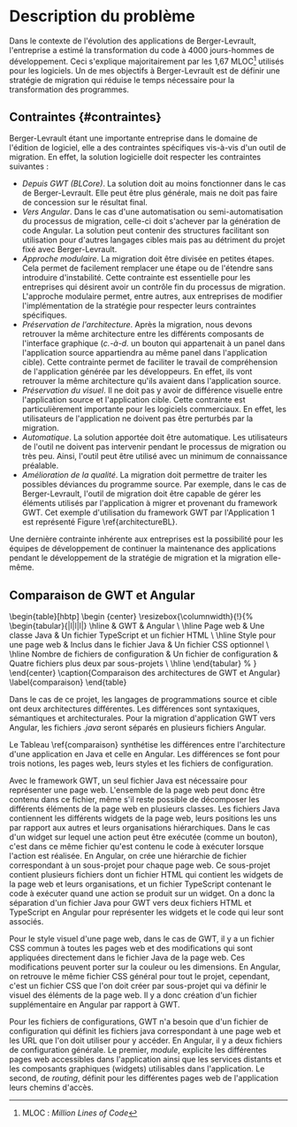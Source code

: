 # Description du problème

Dans le contexte de l'évolution des applications de Berger-Levrault,
    l'entreprise a estimé la transformation du code à 4000 jours-hommes de développement.
Ceci s'explique majoritairement par les 1,67 MLOC[^mloc] utilisés pour les logiciels.
Un de mes objectifs à Berger-Levrault est de définir une stratégie de migration
    qui réduise le temps nécessaire pour la transformation des programmes.

[^mloc]: MLOC : _Million Lines of Code_

## Contraintes {#contraintes}

Berger-Levrault étant une importante entreprise dans le domaine de l'édition de logiciel,
    elle a des contraintes spécifiques vis-à-vis d'un outil de migration.
En effet, la solution logicielle doit respecter les contraintes suivantes :

- _Depuis GWT (BLCore)_. La solution doit au moins fonctionner dans le cas de Berger-Levrault. Elle peut être plus générale, mais ne doit pas faire de concession sur le résultat final.
- _Vers Angular_. Dans le cas d'une automatisation ou semi-automatisation du processus de migration, celle-ci doit s'achever par la génération de code Angular. La solution peut contenir des structures facilitant son utilisation pour d'autres langages cibles mais pas au détriment du projet fixé avec Berger-Levrault.
- _Approche modulaire_. La migration doit être divisée en petites étapes. Cela permet de facilement remplacer une étape ou de l'étendre sans introduire d'instabilité. Cette contrainte est essentielle pour les entreprises qui désirent avoir un contrôle fin du processus de migration. L'approche modulaire permet, entre autres, aux entreprises de modifier l'implémentation de la stratégie pour respecter leurs contraintes spécifiques.
- _Préservation de l'architecture_. Après la migration, nous devons retrouver la même architecture entre les différents composants de l'interface graphique (_c.-à-d._ un bouton qui appartenait à un panel dans l'application source appartiendra au même panel dans l'application cible). Cette contrainte permet de faciliter le travail de compréhension de l'application générée par les développeurs. En effet, ils vont retrouver la même architecture qu'ils avaient dans l'application source.
- _Préservation du visuel_. Il ne doit pas y avoir de différence visuelle entre l'application source et l'application cible. Cette contrainte est particulièrement importante pour les logiciels commerciaux. En effet, les utilisateurs de l'application ne doivent pas être perturbés par la migration.
- _Automatique_. La solution apportée doit être automatique. Les utilisateurs de l'outil ne doivent pas intervenir pendant le processus de migration ou très peu. Ainsi, l'outil peut être utilisé avec un minimum de connaissance préalable.
- _Amélioration de la qualité_. La migration doit permettre de traiter les possibles déviances du programme source. Par exemple, dans le cas de Berger-Levrault, l'outil de migration doit être capable de gérer les éléments utilisés par l'application à migrer et provenant du framework GWT. Cet exemple d'utilisation du framework GWT par l'Application 1 est représenté Figure \ref{architectureBL}.

Une dernière contrainte inhérente aux entreprises est la possibilité pour les équipes de développement de continuer la maintenance des applications pendant le développement de la stratégie de migration et la migration elle-même.

## Comparaison de GWT et Angular

\begin{table}[hbtp]
    \begin {center}
    \resizebox{\columnwidth}{!}{%
    \begin{tabular}{|l|l|l|}
        \hline
         & GWT & Angular \\
        \hline
        Page web    & Une classe Java & Un fichier TypeScript et un fichier HTML \\
        \hline
        Style pour une page web & Inclus dans le fichier Java & Un fichier CSS optionnel \\
        \hline
        Nombre de fichiers de configuration & Un fichier de configuration & Quatre fichiers plus deux par sous-projets \\
        \hline
    \end{tabular} %
    }
    \end{center}
    \caption{Comparaison des architectures de GWT et Angular}
    \label{comparaison}
\end{table}

Dans le cas de ce projet, les langages de programmations source et cible ont deux architectures différentes.
Les différences sont syntaxiques, sémantiques et architecturales.
Pour la migration d'application GWT vers Angular, les fichiers _.java_ seront séparés en plusieurs fichiers Angular.

Le Tableau \ref{comparaison} synthétise les différences entre l'architecture d'une application en Java et celle en Angular.
Les différences se font pour trois notions, les pages web, leurs styles et les fichiers de configuration.

Avec le framework GWT, un seul fichier Java est nécessaire pour représenter une page web.
L'ensemble de la page web peut donc être contenu dans ce fichier,
    même s'il reste possible de décomposer les différents éléments de la page web en plusieurs classes.
Les fichiers Java contiennent les différents widgets de la page web, leurs positions les uns par rapport aux autres et leurs organisations hiérarchiques.
Dans le cas d'un widget sur lequel une action peut être exécutée (comme un bouton), c'est dans ce
    même fichier qu'est contenu le code à exécuter lorsque l'action est réalisée.
En Angular, on crée une hiérarchie de fichier correspondant à un sous-projet pour chaque page web.
Ce sous-projet contient plusieurs fichiers dont un fichier HTML qui contient les widgets de la page web et leurs organisations, et un fichier TypeScript contenant le code à exécuter quand une action se produit sur un widget.
On a donc la séparation d'un fichier Java pour GWT vers deux fichiers HTML et TypeScript en Angular pour représenter les widgets et le code qui leur sont associés.

Pour le style visuel d'une page web, dans le cas de GWT, il y a un fichier CSS commun à toutes les pages web et des modifications qui sont appliquées directement dans le fichier Java de la page web.
Ces modifications peuvent porter sur la couleur ou les dimensions.
En Angular, on retrouve le même fichier CSS général pour tout le projet,
    cependant, c'est un fichier CSS que l'on doit créer par sous-projet qui va définir le visuel des éléments de la page web.
Il y a donc création d'un fichier supplémentaire en Angular par rapport à GWT.

Pour les fichiers de configurations, GWT n'a besoin que d'un fichier de configuration qui définit
    les fichiers java correspondant à une page web et les URL que l'on doit utiliser pour y accéder.
En Angular, il y a deux fichiers de configuration générale. Le premier, _module_, explicite les différentes pages web accessibles dans l'application ainsi que les services distants et les composants graphiques (widgets) utilisables dans l'application. Le second, de _routing_, définit pour les différentes pages web de l'application leurs chemins d'accès.
